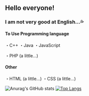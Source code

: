 ## Hello everyone!
### I am not very good at English...💦

#### To Use Programming language
・C++
・Java
・JavaScript

・PHP (a little...)

#### Other
・HTML (a little...)
・CSS (a little...)

![Anurag's GitHub stats](https://github-readme-stats.vercel.app/api?username=ay2416&show_icons=true&theme=transparent)
[![Top Langs](https://github-readme-stats.vercel.app/api/top-langs/?username=ay2416)](https://github.com/anuraghazra/github-readme-stats)

<!--
**Ay2416/Ay2416** is a ✨ _special_ ✨ repository because its `README.md` (this file) appears on your GitHub profile.

Here are some ideas to get you started:

- 🔭 I’m currently working on ...
- 🌱 I’m currently learning ...
- 👯 I’m looking to collaborate on ...
- 🤔 I’m looking for help with ...
- 💬 Ask me about ...
- 📫 How to reach me: ...
- 😄 Pronouns: ...
- ⚡ Fun fact: ...
-->
